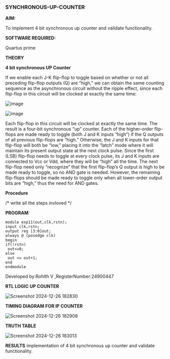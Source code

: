 ### SYNCHRONOUS-UP-COUNTER

**AIM:**

To implement 4 bit synchronous up counter and validate functionality.

**SOFTWARE REQUIRED:**

Quartus prime

**THEORY**

**4 bit synchronous UP Counter**

If we enable each J-K flip-flop to toggle based on whether or not all preceding flip-flop outputs (Q) are “high,” we can obtain the same counting sequence as the asynchronous circuit without the ripple effect, since each flip-flop in this circuit will be clocked at exactly the same time:

![image](https://github.com/naavaneetha/SYNCHRONOUS-UP-COUNTER/assets/154305477/d5db3fa0-e413-404c-b80e-b2f39d82e7e8)


![image](https://github.com/naavaneetha/SYNCHRONOUS-UP-COUNTER/assets/154305477/52cb61eb-d04b-442d-810c-31185a68410b)

Each flip-flop in this circuit will be clocked at exactly the same time.
The result is a four-bit synchronous “up” counter. Each of the higher-order flip-flops are made ready to toggle (both J and K inputs “high”) if the Q outputs of all previous flip-flops are “high.”
Otherwise, the J and K inputs for that flip-flop will both be “low,” placing it into the “latch” mode where it will maintain its present output state at the next clock pulse.
Since the first (LSB) flip-flop needs to toggle at every clock pulse, its J and K inputs are connected to Vcc or Vdd, where they will be “high” all the time.
The next flip-flop need only “recognize” that the first flip-flop’s Q output is high to be made ready to toggle, so no AND gate is needed.
However, the remaining flip-flops should be made ready to toggle only when all lower-order output bits are “high,” thus the need for AND gates.

**Procedure**

/* write all the steps invloved */

**PROGRAM**

```
module exp11(out,clk,rstn);
input clk,rstn;
output reg [3:0]out;
always @ (posedge clk)
begin
if(!rstn)
 out<=0;
else 
 out <= out+1;
end
endmodule

```




Developed by:Rohith V ,RegisterNumber:24900447


**RTL LOGIC UP COUNTER**

![Screenshot 2024-12-26 182830](https://github.com/user-attachments/assets/b853eaea-9882-4bc5-a3f4-7dd9e681db46)



**TIMING DIAGRAM FOR IP COUNTER**

![Screenshot 2024-12-26 182908](https://github.com/user-attachments/assets/1276c074-5664-43ad-9678-2e74b4e2ddcf)



**TRUTH TABLE**

![Screenshot 2024-12-26 183013](https://github.com/user-attachments/assets/6e04233d-a460-430b-bbdb-f49844977c87)


**RESULTS**
implementation of 4 bit synchronous up counter and validate functionality.

